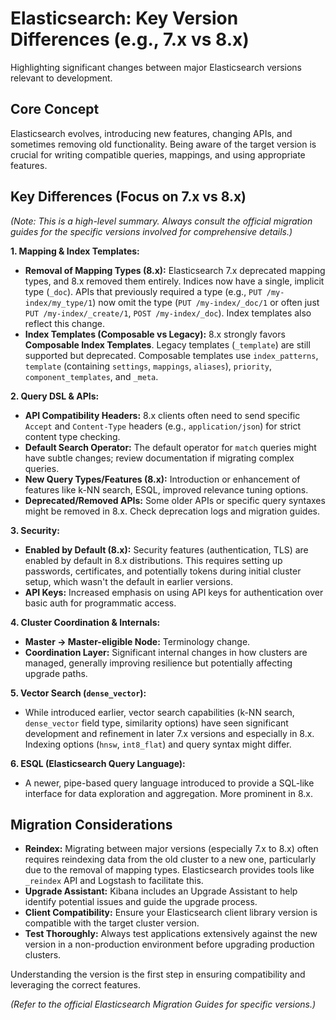 # Elasticsearch: Key Version Differences (e.g., 7.x vs 8.x)

Highlighting significant changes between major Elasticsearch versions relevant to development.

## Core Concept

Elasticsearch evolves, introducing new features, changing APIs, and sometimes removing old functionality. Being aware of the target version is crucial for writing compatible queries, mappings, and using appropriate features.

## Key Differences (Focus on 7.x vs 8.x)

*(Note: This is a high-level summary. Always consult the official migration guides for the specific versions involved for comprehensive details.)*

**1. Mapping & Index Templates:**

*   **Removal of Mapping Types (8.x):** Elasticsearch 7.x deprecated mapping types, and 8.x removed them entirely. Indices now have a single, implicit type (`_doc`). APIs that previously required a type (e.g., `PUT /my-index/my_type/1`) now omit the type (`PUT /my-index/_doc/1` or often just `PUT /my-index/_create/1`, `POST /my-index/_doc`). Index templates also reflect this change.
*   **Index Templates (Composable vs Legacy):** 8.x strongly favors **Composable Index Templates**. Legacy templates (`_template`) are still supported but deprecated. Composable templates use `index_patterns`, `template` (containing `settings`, `mappings`, `aliases`), `priority`, `component_templates`, and `_meta`.

**2. Query DSL & APIs:**

*   **API Compatibility Headers:** 8.x clients often need to send specific `Accept` and `Content-Type` headers (e.g., `application/json`) for strict content type checking.
*   **Default Search Operator:** The default operator for `match` queries might have subtle changes; review documentation if migrating complex queries.
*   **New Query Types/Features (8.x):** Introduction or enhancement of features like k-NN search, ESQL, improved relevance tuning options.
*   **Deprecated/Removed APIs:** Some older APIs or specific query syntaxes might be removed in 8.x. Check deprecation logs and migration guides.

**3. Security:**

*   **Enabled by Default (8.x):** Security features (authentication, TLS) are enabled by default in 8.x distributions. This requires setting up passwords, certificates, and potentially tokens during initial cluster setup, which wasn't the default in earlier versions.
*   **API Keys:** Increased emphasis on using API keys for authentication over basic auth for programmatic access.

**4. Cluster Coordination & Internals:**

*   **Master -> Master-eligible Node:** Terminology change.
*   **Coordination Layer:** Significant internal changes in how clusters are managed, generally improving resilience but potentially affecting upgrade paths.

**5. Vector Search (`dense_vector`):**

*   While introduced earlier, vector search capabilities (k-NN search, `dense_vector` field type, similarity options) have seen significant development and refinement in later 7.x versions and especially in 8.x. Indexing options (`hnsw`, `int8_flat`) and query syntax might differ.

**6. ESQL (Elasticsearch Query Language):**

*   A newer, pipe-based query language introduced to provide a SQL-like interface for data exploration and aggregation. More prominent in 8.x.

## Migration Considerations

*   **Reindex:** Migrating between major versions (especially 7.x to 8.x) often requires reindexing data from the old cluster to a new one, particularly due to the removal of mapping types. Elasticsearch provides tools like `_reindex` API and Logstash to facilitate this.
*   **Upgrade Assistant:** Kibana includes an Upgrade Assistant to help identify potential issues and guide the upgrade process.
*   **Client Compatibility:** Ensure your Elasticsearch client library version is compatible with the target cluster version.
*   **Test Thoroughly:** Always test applications extensively against the new version in a non-production environment before upgrading production clusters.

Understanding the version is the first step in ensuring compatibility and leveraging the correct features.

*(Refer to the official Elasticsearch Migration Guides for specific versions.)*